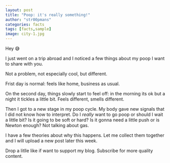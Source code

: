 ```yaml
---
layout: post
title: "Poop: it's really something!"
author: "str00pmans"
categories: facts
tags: [facts,sample]
image: city-1.jpg
---
```


Hey :sweat_smile:

I just went on a trip abroad and I noticed a few things about my poop I want to share with you.

Not a problem, not especially cool, but different.

Frist day is normal: feels like home, business as usual.

On the second day, things slowly start to feel off: in the morning its ok but a night it tickles a little bit. Feels different, smells different. 

Then I got to a new stage in my poop cycle. My body gave new signals that I did not know how to interpret. Do I *really* want to go poop or should I wait a little bit? Is it going to be soft or hard? Is it gonna need a little push or is Newton enough? Not talking about gas.

I have a few theories about why this happens. Let me collect them together and I will upload a new post later this week. 

Drop a litlle like if want to support my blog. Subscribe for more quality content. 

